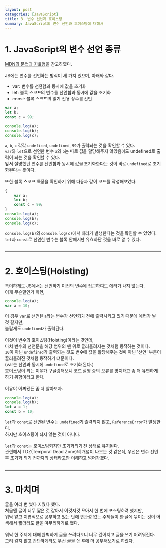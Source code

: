 ```yaml
---
layout: post
categories: [JavaScript]
title: 3. 변수 선언과 호이스팅
summary: JavaScript의 변수 선언과 호이스팅에 대해서
---
```


# 1. JavaScript의 변수 선언 종류
[MDN의 문법과 자료형](https://developer.mozilla.org/ko/docs/Web/JavaScript/Guide/Grammar_and_types#variable_hoisting)을 참고하였다.<br>
<br>
JS에는 변수를 선언하는 방식이 세 가지 있으며, 아래와 같다.<br>
- var: 변수를 선언함과 동시에 값을 초기화
- let: 블록 스코프의 변수를 선언함과 동시에 값을 초기화
- const: 블록 스코프의 읽기 전용 상수를 선언

```js
var a;
let b;
const c = 99;

console.log(a);
console.log(b);
console.log(c);
```
`a`, `b`, `c` 각각 `undefined`, `undefined`, `99`가 출력되는 것을 확인할 수 있다.<br>
`var`와 `let`으로 선언한 변수 `a`와 `b`는 따로 값을 할당해주지 않았음에도 undefined로 출력이 되는 것을 확인할 수 있다.<br>
앞서 설명했던 변수를 선언함과 동시에 값을 초기화한다는 것이 바로 `undefined`로 초기화된다는 뜻이다.<br>
<br>
또한 블록 스코프 특징을 확인하기 위해 다음과 같이 코드를 작성해보았다.<br>
```js
{
    var a;
    let b;
    const c = 99;
}
console.log(a);
console.log(b);
console.log(c);
```
`console.log(b)`와 `console.log(c)`에서 에러가 발생한다는 것을 확인할 수 있었다.<br>
`let`과 `const`로 선언한 변수는 블록 안에서만 유효하단 것을 바로 알 수 있다.<br>
<br>

---

# 2. 호이스팅(Hoisting)
특이하게도 JS에서는 선언하기 이전의 변수에 접근하여도 에러가 나지 않는다.<br>
이게 무슨말인가 하면,<br>
```js
console.log(a);
var a = 10;
```
이 경우 `var`로 선언된 `a`라는 변수가 선언되기 전에 출력시키고 있기 때문에 에러가 날 것 같지만,<br>
놀랍게도 `undefined`가 출력된다.<br>
<br>
이것이 변수의 호이스팅(Hoisting)이라는 것인데,<br>
마치 변수의 선언문을 해당 범위의 맨 위로 끌러올려지는 것처럼 동작하는 것이다.<br>
`10`이 아닌 `undefined`가 출력되는 것도 변수에 값을 할당해주는 것이 아닌 '선언' 부분이 끌러올려진 것처럼 동작하기 떄문이다.<br>
(var는 선언과 동시에 `undefined`로 초기화 된다.)<br>
호이스팅이 되는 이유가 구글링해보니 코드 실행 중의 오류를 방지하고 좀 더 유연하게 하기 위함이라고 한다.<br>
<br>
이유야 어찌됐든 좀 더 알아보자.<br>
```js
console.log(a);
console.log(b);
let a = 1;
const b = 10;
```
`let`과 `const`로 선언된 변수는 `undefined`가 출력되지 않고, `ReferenceError`가 발생한다.<br>
하지만 호이스팅이 되지 않는 것이 아니다.<br>
<br>
`let`과 `const`는 호이스팅되지만 초기화되기 전 상태로 유지된다.<br>
관련해서 TDZ(Temporal Dead Zone)의 개념이 나오는 것 같은데, 우선은 변수 선언 후 초기화 되기 전까지의 상태라고만 이해하고 넘어가겠다.<br>
<br>

---

# 3. 마치며

글을 여러 번 썼다 지웠다 했다.<br>
처음엔 글이 너무 짧은 것 같아서 이것저것 모아서 한 번에 포스팅하려 했지만,<br>
워낙 얕고 지엽적으로 공부하고 있는 탓에 연관성 없는 주제들이 한 글에 묶이는 것이 어색해서 짧더라도 글을 마무리하기로 했다.<br>
<br>
워낙 한 주제에 대해 완벽하게 글을 쓰려다보니 너무 깊어지고 글을 쓰기 어려워진다.<br>
그리 깊지 않고 간단하게라도 우선 글을 쓴 후에 더 공부해보기로 하곘다.<br>
<br>
